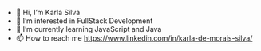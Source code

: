 - 👋 Hi, I’m Karla Silva
- 👀 I’m interested in FullStack Development
- 🌱 I’m currently learning JavaScript and Java
- 📫 How to reach me https://www.linkedin.com/in/karla-de-morais-silva/

<!---
Karla-Silva/Karla-Silva is a ✨ special ✨ repository because its `README.md` (this file) appears on your GitHub profile.
You can click the Preview link to take a look at your changes.
--->
